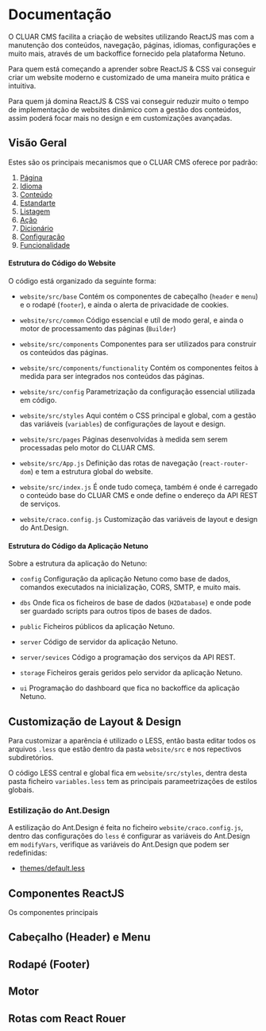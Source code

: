 
# Documentação

O CLUAR CMS facilita a criação de websites utilizando ReactJS mas com a manutenção dos conteúdos, navegação, páginas, idiomas, configurações e muito mais, através de um backoffice fornecido pela plataforma Netuno.

Para quem está começando a aprender sobre ReactJS & CSS vai conseguir criar um website moderno e customizado de uma maneira muito prática e intuitiva.

Para quem já domina ReactJS & CSS vai conseguir reduzir muito o tempo de implementação de websites dinâmico com a gestão dos conteúdos, assim poderá focar mais no design e em customizações avançadas.

## Visão Geral 

Estes são os principais mecanismos que o CLUAR CMS oferece por padrão:

1. [Página](page/README-pt_PT.md)
2. [Idioma](language/README-pt_PT.md)
3. [Conteúdo](content/README-pt_PT.md)
4. [Estandarte](banner/README-pt_PT.md)
5. [Listagem](listing/README-pt_PT.md)
6. [Ação](action/README-pt_PT.md)
7. [Dicionário](dictionary/README-pt_PT.md)
8. [Configuração](configuration/README-pt_PT.md)
9. [Funcionalidade](functionality/README-pt_PT.md)

#### Estrutura do Código do Website

O código está organizado da seguinte forma:

- `website/src/base`
  Contém os componentes de cabeçalho (`header` e `menu`) e o rodapé (`footer`), e ainda o alerta de privacidade de cookies.

- `website/src/common`
  Código essencial e utíl de modo geral, e ainda o motor de processamento das páginas (`Builder`)

- `website/src/components`
  Componentes para ser utilizados para construir os conteúdos das páginas.

- `website/src/components/functionality`
  Contém os componentes feitos à medida para ser integrados nos conteúdos das páginas.

- `website/src/config`
  Parametrização da configuração essencial utilizada em código.
  
- `website/src/styles`
  Aqui contém o CSS principal e global, com a gestão das variáveis (`variables`) de configurações de layout e design.

- `website/src/pages`
  Páginas desenvolvidas à medida sem serem processadas pelo motor do CLUAR CMS.
  
- `website/src/App.js`
  Definição das rotas de navegação (`react-router-dom`) e tem a estrutura global do website. 

- `website/src/index.js`
  É onde tudo começa, também é onde é carregado o conteúdo base do CLUAR CMS e onde define o endereço da API REST de serviços.

- `website/craco.config.js`
  Customização das variáveis de layout e design do Ant.Design.

#### Estrutura do Código da Aplicação Netuno

Sobre a estrutura da aplicação do Netuno:

- `config`
  Configuração da aplicação Netuno como base de dados, comandos executados na inicialização, CORS, SMTP, e muito mais.

- `dbs`
  Onde fica os ficheiros de base de dados (`H2Database`) e onde pode ser guardado scripts para outros tipos de bases de dados.

- `public`
  Ficheiros públicos da aplicação Netuno.
  
- `server`
  Código de servidor da aplicação Netuno.
  
- `server/sevices`
  Código a programação dos serviços da API REST.

- `storage`
  Ficheiros gerais geridos pelo servidor da aplicação Netuno.

- `ui`
  Programação do dashboard que fica no backoffice da aplicação Netuno.

## Customização de Layout & Design

Para customizar a aparência é utilizado o LESS, então basta editar todos os arquivos `.less` que estão dentro da pasta `website/src` e nos repectivos subdiretórios.

O código LESS central e global fica em `website/src/styles`, dentra desta pasta ficheiro `variables.less` tem as principais parameetrizações de estilos globais.

### Estilização do Ant.Design

A estilização do Ant.Design é feita no ficheiro `website/craco.config.js`, dentro das configurações do `less` é configurar as variáveis do Ant.Design em `modifyVars`, verifique as variáveis do Ant.Design que podem ser redefinidas:

- [themes/default.less](https://github.com/ant-design/ant-design/blob/master/components/style/themes/default.less)

## Componentes ReactJS

Os componentes principais 

## Cabeçalho (Header) e Menu



## Rodapé (Footer)



## Motor



## Rotas com React Rouer


